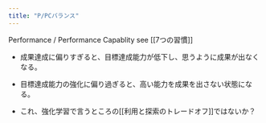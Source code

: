 ```yaml
---
title: "P/PCバランス"
---
```


Performance / Performance Capablity
see [[7つの習慣]]

- 成果達成に偏りすぎると、目標達成能力が低下し、思うように成果が出なくなる。
- 目標達成能力の強化に偏り過ぎると、高い能力を成果を出さない状態になる。

- これ、強化学習で言うところの[[利用と探索のトレードオフ]]ではないか？